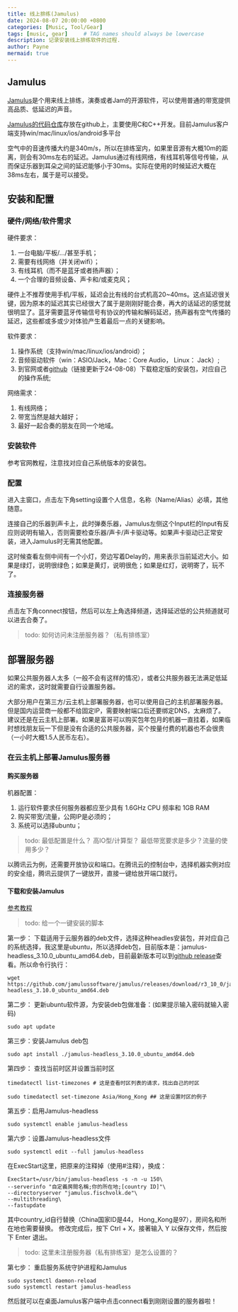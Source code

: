 ```yaml
---
title: 线上排练(Jamulus)
date: 2024-08-07 20:00:00 +0800
categories: [Music, Tool/Gear]
tags: [music, gear]     # TAG names should always be lowercase
description: 记录安装线上排练软件的过程.
author: Payne
mermaid: true
---
```


## Jamulus

[Jamulus](https://jamulus.io/)是个用来线上排练，演奏或者Jam的开源软件，可以使用普通的带宽提供高品质、低延迟的声音。

[Jamulus的代码仓库](https://github.com/jamulussoftware/jamulus)存放在github上，主要使用C和C++开发。目前Jamulus客户端支持win/mac/linux/ios/android多平台

空气中的音速传播大约是340m/s，所以在排练室内，如果里音源有大概10m的距离，则会有30ms左右的延迟。Jamulus通过有线网络，有线耳机等信号传输，从而保证乐器到耳朵之间的延迟能够小于30ms。实际在使用的时候延迟大概在38ms左右，属于是可以接受。

## 安装和配置

### 硬件/网络/软件需求

硬件要求：
1. 一台电脑/平板/.../甚至手机；
2. 需要有线网络（并关闭wifi）；
2. 有线耳机（而不是蓝牙或者扬声器）；
3. 一个合理的音频设备、声卡和/或麦克风；

硬件上不推荐使用手机/平板，延迟会比有线的台式机高20~40ms。这点延迟很关键，因为原本的延迟其实已经很大了属于是刚刚好能合奏，再大的话延迟的感觉就很明显了。蓝牙需要蓝牙传输信号有协议的传输和解码延迟，扬声器有空气传播的延迟，这些都或多或少对体验产生着最后一点的关键影响。

软件要求：
1. 操作系统（支持win/mac/linux/ios/android）；
2. 音频驱动软件（win：ASIO/Jack，Mac：Core Audio， Linux： Jack）;
3. 到官网或者[github](https://github.com/jamulussoftware/jamulus/releases/tag/r3_10_0)（链接更新于24-08-08）下载稳定版的安装包，对应自己的操作系统;

网络需求：
1. 有线网络；
2. 带宽当然是越大越好；
3. 最好一起合奏的朋友在同一个地域。

### 安装软件

参考官网教程，注意找对应自己系统版本的安装包。

### 配置

进入主窗口，点击左下角setting设置个人信息，名称（Name/Alias）必填，其他随意。

连接自己的乐器到声卡上，此时弹奏乐器，Jamulus左侧这个Input栏的Input有反应则说明有输入，否则需要检查乐器/声卡/声卡驱动等。如果声卡驱动已正常安装，进入Jamulus时无需其他配置。

这时候查看左侧中间有一个小灯，旁边写着Delay的，用来表示当前延迟大小。如果是绿灯，说明很绿色；如果是黄灯，说明很危；如果是红灯，说明寄了，玩不了。

### 连接服务器

点击左下角connect按钮，然后可以左上角选择频道，选择延迟低的公共频道就可以进去合奏了。

> todo: 如何访问未注册服务器？（私有排练室）

## 部署服务器

如果公共服务器人太多（一般不会有这样的情况），或者公共服务器无法满足低延迟的需求，这时就需要自行设置服务器。

大部分用户在第三方/云主机上部署服务器，也可以使用自己的主机部署服务器。但是国内运营商一般都不给固定IP，需要映射端口后还要绑定DNS，太麻烦了。建议还是在云主机上部署。如果是富哥可以购买包年包月的机器一直挂着，如果临时想找朋友玩一下但是没有合适的公共服务器，买个按量付费的机器也不会很贵（一小时大概1.5人民币左右）。

### 在云主机上部署Jamulus服务器

#### 购买服务器

机器配置：
1. 运行软件要求任何服务器都应至少具有 1.6GHz CPU 频率和 1GB RAM
2. 购买带宽/流量，公网IP是必须的；
3. 系统可以选择ubuntu；

> todo: 
最低配置是什么？
高IO型/计算型？
最低带宽要求是多少？流量的使用多少？



以腾讯云为例，还需要开放协议和端口。在腾讯云的控制台中，选择机器实例对应的安全组，腾讯云提供了一键放开，直接一键给放开端口就行。

#### 下载和安装Jamulus

[参考教程](https://yaocaptain.com/p/linux-jamulus-on-gcp/#%E5%A6%82%E4%BD%95%E5%9C%A8gcp%E4%B8%8A%E5%BB%BA%E7%AB%8Blinux-server)

> todo: 给一个一键安装的脚本

第一步： 下载适用于云服务器的deb文件，选择这种headles安装包，并对应自己的系统选择，我这里是ubuntu，所以选择deb包，目前版本是：jamulus-headless_3.10.0_ubuntu_amd64.deb，目前最新版本可以到[github release](https://github.com/jamulussoftware/jamulus/releases)查看。所以命令行执行：

```shell
wget https://github.com/jamulussoftware/jamulus/releases/download/r3_10_0/jamulus-headless_3.10.0_ubuntu_amd64.deb
```

第二步： 更新ubuntu软件源，为安装deb包做准备：(如果提示输入密码就输入密码)

```shell
sudo apt update
```

第三步：安装Jamulus deb包

```shell 
sudo apt install ./jamulus-headless_3.10.0_ubuntu_amd64.deb
```

第四步： 查找当前时区并设置当前时区
```shell
timedatectl list-timezones # 这是查看时区列表的请求，找出自己的时区
 
sudo timedatectl set-timezone Asia/Hong_Kong ## 这是设置时区的例子
```

第五步：启用Jamulus-headless

```shell
sudo systemctl enable jamulus-headless
```

第六步：设置Jamulus-headless文件

```shell
sudo systemctl edit --full jamulus-headless
```

在ExecStart这里，把原来的注释掉（使用#注释），换成：

```shell
ExecStart=/usr/bin/jamulus-headless -s -n -u 150\
--serverinfo "自定義房間名稱;你的所在地;[country ID]"\
--directoryserver "jamulus.fischvolk.de"\
--multithreading\
--fastupdate
```

其中country_id自行替换（China国家ID是44， Hong_Kong是97），房间名和所在地也需要替换。
修改完成后，按下 Ctrl + X，接著输入 Y 以保存文件，然后按下 Enter 退出。

> todo: 这里未注册服务器（私有排练室）是怎么设置的？

第七步： 重启服务系统守护进程和Jamulus

```shell
sudo systemctl daemon-reload
sudo systemctl restart jamulus-headless
```

然后就可以在桌面Jamulus客户端中点击connect看到刚刚设置的服务器啦！
